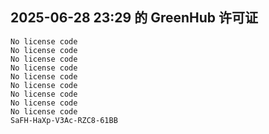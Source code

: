 ## 2025-06-28 23:29 的 GreenHub 许可证
```
No license code
No license code
No license code
No license code
No license code
No license code
No license code
No license code
No license code
SaFH-HaXp-V3Ac-RZC8-61BB
```
